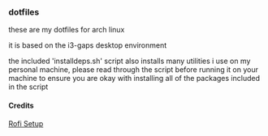 ### dotfiles

these are my dotfiles for arch linux

it is based on the i3-gaps desktop environment

the included 'installdeps.sh' script also installs many utilities i use on my personal machine, please read through the script before running it on your machine to ensure you are okay with installing all of the packages included in the script



#### Credits
[Rofi Setup](https://github.com/adi1090x/rofi)